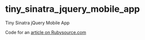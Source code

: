 tiny_sinatra_jquery_mobile_app
==============================

Tiny Sinatra jQuery Mobile App

Code for an [article on Rubysource.com](http://rubysource.com)
